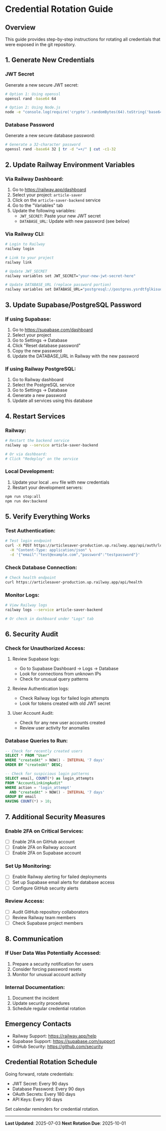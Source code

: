 # Credential Rotation Guide

## Overview
This guide provides step-by-step instructions for rotating all credentials that were exposed in the git repository.

## 1. Generate New Credentials

### JWT Secret
Generate a new secure JWT secret:
```bash
# Option 1: Using openssl
openssl rand -base64 64

# Option 2: Using Node.js
node -e "console.log(require('crypto').randomBytes(64).toString('base64'))"
```

### Database Password
Generate a new secure database password:
```bash
# Generate a 32-character password
openssl rand -base64 32 | tr -d "=+/" | cut -c1-32
```

## 2. Update Railway Environment Variables

### Via Railway Dashboard:
1. Go to https://railway.app/dashboard
2. Select your project: `article-saver`
3. Click on the `article-saver-backend` service
4. Go to the "Variables" tab
5. Update the following variables:
   - `JWT_SECRET`: Paste your new JWT secret
   - `DATABASE_URL`: Update with new password (see below)

### Via Railway CLI:
```bash
# Login to Railway
railway login

# Link to your project
railway link

# Update JWT_SECRET
railway variables set JWT_SECRET="your-new-jwt-secret-here"

# Update DATABASE_URL (replace password portion)
railway variables set DATABASE_URL="postgresql://postgres.ysrdtfglkisuqjfsfnqk:[NEW-PASSWORD-HERE]@aws-0-ap-south-1.pooler.supabase.com:6543/postgres?pgbouncer=true&connection_limit=1"
```

## 3. Update Supabase/PostgreSQL Password

### If using Supabase:
1. Go to https://supabase.com/dashboard
2. Select your project
3. Go to Settings → Database
4. Click "Reset database password"
5. Copy the new password
6. Update the DATABASE_URL in Railway with the new password

### If using Railway PostgreSQL:
1. Go to Railway dashboard
2. Select the PostgreSQL service
3. Go to Settings → Database
4. Generate a new password
5. Update all services using this database

## 4. Restart Services

### Railway:
```bash
# Restart the backend service
railway up --service article-saver-backend

# Or via dashboard:
# Click "Redeploy" on the service
```

### Local Development:
1. Update your local `.env` file with new credentials
2. Restart your development servers:
```bash
npm run stop:all
npm run dev:backend
```

## 5. Verify Everything Works

### Test Authentication:
```bash
# Test login endpoint
curl -X POST https://articlesaver-production.up.railway.app/api/auth/login \
  -H "Content-Type: application/json" \
  -d '{"email":"test@example.com","password":"testpassword"}'
```

### Check Database Connection:
```bash
# Check health endpoint
curl https://articlesaver-production.up.railway.app/api/health
```

### Monitor Logs:
```bash
# View Railway logs
railway logs --service article-saver-backend

# Or check in dashboard under "Logs" tab
```

## 6. Security Audit

### Check for Unauthorized Access:
1. Review Supabase logs:
   - Go to Supabase Dashboard → Logs → Database
   - Look for connections from unknown IPs
   - Check for unusual query patterns

2. Review Authentication logs:
   - Check Railway logs for failed login attempts
   - Look for tokens created with old JWT secret

3. User Account Audit:
   - Check for any new user accounts created
   - Review user activity for anomalies

### Database Queries to Run:
```sql
-- Check for recently created users
SELECT * FROM "User" 
WHERE "createdAt" > NOW() - INTERVAL '7 days'
ORDER BY "createdAt" DESC;

-- Check for suspicious login patterns
SELECT email, COUNT(*) as login_attempts
FROM "AccountLinkingAudit"
WHERE action = 'login_attempt' 
  AND "createdAt" > NOW() - INTERVAL '7 days'
GROUP BY email
HAVING COUNT(*) > 10;
```

## 7. Additional Security Measures

### Enable 2FA on Critical Services:
- [ ] Enable 2FA on GitHub account
- [ ] Enable 2FA on Railway account
- [ ] Enable 2FA on Supabase account

### Set Up Monitoring:
- [ ] Enable Railway alerting for failed deployments
- [ ] Set up Supabase email alerts for database access
- [ ] Configure GitHub security alerts

### Review Access:
- [ ] Audit GitHub repository collaborators
- [ ] Review Railway team members
- [ ] Check Supabase project members

## 8. Communication

### If User Data Was Potentially Accessed:
1. Prepare a security notification for users
2. Consider forcing password resets
3. Monitor for unusual account activity

### Internal Documentation:
1. Document the incident
2. Update security procedures
3. Schedule regular credential rotation

## Emergency Contacts

- Railway Support: https://railway.app/help
- Supabase Support: https://supabase.com/support
- GitHub Security: https://github.com/security

## Credential Rotation Schedule

Going forward, rotate credentials:
- JWT Secret: Every 90 days
- Database Password: Every 90 days
- OAuth Secrets: Every 180 days
- API Keys: Every 90 days

Set calendar reminders for credential rotation.

---

**Last Updated**: 2025-07-03
**Next Rotation Due**: 2025-10-01